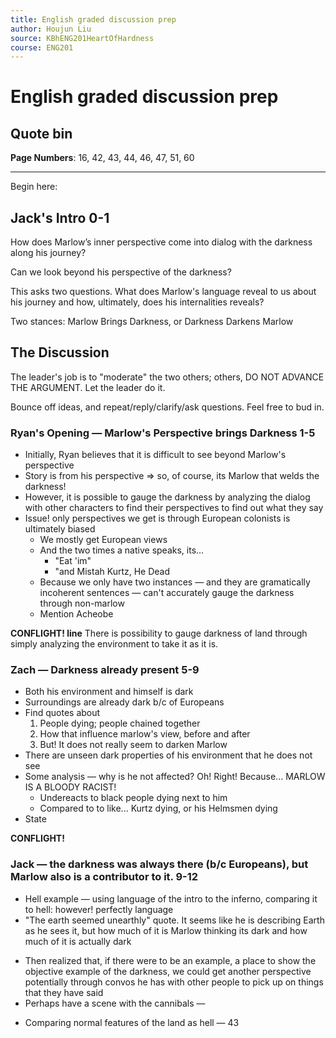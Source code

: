 ```yaml
---
title: English graded discussion prep
author: Houjun Liu
source: KBhENG201HeartOfHardness
course: ENG201
---
```


# English graded discussion prep

## Quote bin

**Page Numbers**: 16, 42, 43, 44, 46, 47, 51, 60

***

Begin here:

## Jack's Intro 0-1

How does Marlow’s inner perspective come into dialog with the darkness along his journey?

Can we look beyond his perspective of the darkness?

This asks two questions. What does Marlow's language reveal to us about his journey and how, ultimately, does his internalities reveals?

Two stances: Marlow Brings Darkness, or Darkness Darkens Marlow


## The Discussion

The leader's job is to "moderate" the two others; others, DO NOT ADVANCE THE ARGUMENT. Let the leader do it.

Bounce off ideas, and repeat/reply/clarify/ask questions. Feel free to bud in.

### Ryan's Opening — Marlow's Perspective brings Darkness 1-5
* Initially, Ryan believes that it is difficult to see beyond Marlow's perspective
* Story is from his perspective => so, of course, its Marlow that welds the darkness!
* However, it is possible to gauge the darkness by analyzing the dialog with other characters to find their perspectives to find out what they say
* Issue! only perspectives we get is through European colonists is ultimately biased
	* We mostly get European views
	* And the two times a native speaks, its...
		* "Eat 'im"
		* "and Mistah Kurtz, He Dead
	* Because we only have two instances — and they are gramatically incoherent sentences —  can't accurately gauge the darkness through non-marlow
	* Mention Acheobe
	
**CONFLIGHT! line** There is possibility to gauge darkness of land through simply analyzing the environment to take it as it is.

### Zach — Darkness already present 5-9
* Both his environment and himself is dark
* Surroundings are already dark b/c of Europeans
* Find quotes about
	1. People dying; people chained together
	2. How that influence marlow's view, before and after
	3. But! It does not really seem to darken Marlow
* There are unseen dark properties of his environment that he does not see 
* Some analysis — why is he not affected? Oh! Right! Because... MARLOW IS A BLOODY RACIST!
	* Undereacts to black people dying next to him
	* Compared to to like... Kurtz dying, or his Helmsmen dying
* State  
	
**CONFLIGHT!**

### Jack — the darkness was always there (b/c Europeans), but Marlow also is a contributor to it. 9-12
- Hell example — using language of the intro to the inferno, comparing it to hell: however! perfectly language
- "The earth seemed unearthly" quote. It seems like he is describing Earth as he sees it, but how much of it is Marlow thinking its dark and how much of it is actually dark
* Then realized that, if there were to be an example, a place to show the objective example of the darkness, we could get another perspective potentially through convos he has with other people to pick up on things that they have said
* Perhaps have a scene with the cannibals — 



- Comparing normal features of the land as hell — 43
